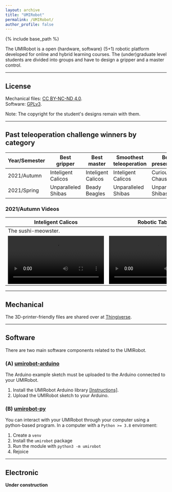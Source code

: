 ```yaml
---
layout: archive
title: "UMIRobot"
permalink: /UMIRobot/
author_profile: false
---
```


{% include base_path %}

The UMIRobot is a open {hardware, software} (5+1) robotic platform developed for online and hybrid learning courses.
The (under)graduate level students are divided into groups and have to design a gripper and a master control.

<hr/>

## License

Mechanical files: [CC BY-NC-ND 4.0](https://creativecommons.org/licenses/by-nc-nd/4.0/).
<br />Software: [GPLv3](https://tldrlegal.com/license/gnu-general-public-license-v3-(gpl-3)).

Note: The copyright for the student's designs remain with them. 

<hr/>

## Past teleoperation challenge winners by category

|Year/Semester|Best gripper|Best master|Smoothest teleoperation|Best presentation|
|---|---|---|---|---|
|2021/Autumn|Inteligent Calicos|Inteligent Calicos|Inteligent Calicos|Curious Chaussies|
|2021/Spring|Unparalleled Shibas|Beady Beagles|Unparalleled Shibas|Unparalleled Shibas|

### 2021/Autumn Videos

|Inteligent Calicos|Robotic Tabbys|Curious Chaussies|
|---|---|---|
|The sushi-meowster.|||
|<video src="https://filedn.com/l0UYPwn5UWvjkjpImQ8wWeV/tr_2021_A_inteligent_calicos_480p.mp4" controls="controls" style="max-height: 300px;"></video>|<video src="https://filedn.com/l0UYPwn5UWvjkjpImQ8wWeV/tr_2021_A_robotic_tabbys_480p.mp4" controls="controls" style="max-height: 300px;"></video>|<video src="https://filedn.com/l0UYPwn5UWvjkjpImQ8wWeV/tr_2021_A_curious_chaussies_480p.mp4" controls="controls" style="max-height: 300px;"></video>|

<hr/>

## Mechanical 

The 3D-printer-friendly files are shared over at [Thingiverse](https://www.thingiverse.com/thing:4797804).

<hr/>

## Software

There are two main software components related to the UMIRobot. 

### (A) [umirobot-arduino](https://github.com/mmmarinho/umirobot-arduino)

The Arduino example sketch must be uploaded to the Arduino connected to your UMIRobot.
1. Install the UMIRobot Arduino library [[Instructions]](https://www.ardu-badge.com/UMIRobot).
2. Upload the UMIRobot sketch to your Arduino.

### (B) [umirobot-py](https://github.com/mmmarinho/umirobot-py)

You can interact with your UMIRobot through your computer using a python-based program.
In a computer with a `Python >= 3.8` enviroment:
1. Create a `venv`
2. Install the `umirobot` package
3. Run the module with `python3 -m umirobot`
4. Rejoice

<hr/>

## Electronic

**Under construction**
